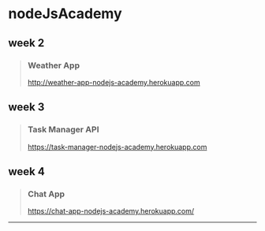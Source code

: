 # nodeJsAcademy

## week 2

>### Weather App
> http://weather-app-nodejs-academy.herokuapp.com

## week 3

>### Task Manager API
> https://task-manager-nodejs-academy.herokuapp.com

## week 4

>### Chat App
> https://chat-app-nodejs-academy.herokuapp.com/


---